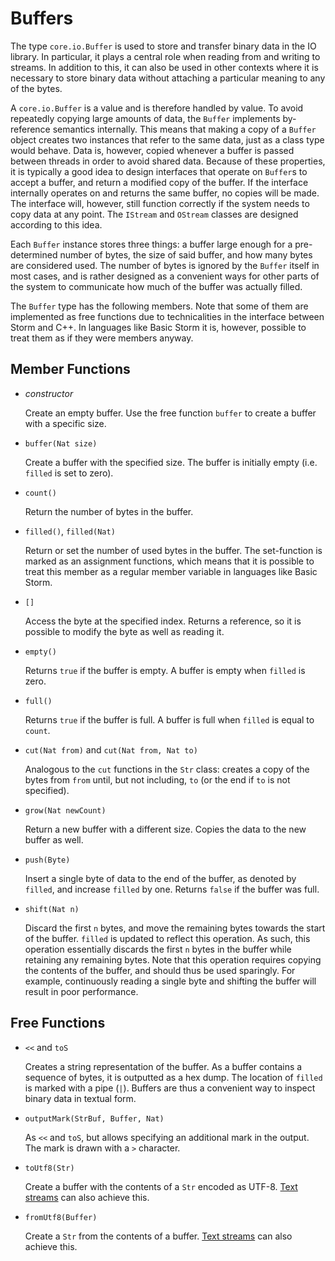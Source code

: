 Buffers
=======

The type `core.io.Buffer` is used to store and transfer binary data in the IO library. In
particular, it plays a central role when reading from and writing to streams. In addition to this,
it can also be used in other contexts where it is necessary to store binary data without attaching a
particular meaning to any of the bytes.

A `core.io.Buffer` is a value and is therefore handled by value. To avoid repeatedly copying large
amounts of data, the `Buffer` implements by-reference semantics internally. This means that making a
copy of a `Buffer` object creates two instances that refer to the same data, just as a class type
would behave. Data is, however, copied whenever a buffer is passed between threads in order to avoid
shared data. Because of these properties, it is typically a good idea to design interfaces that
operate on `Buffer`s to accept a buffer, and return a modified copy of the buffer. If the interface
internally operates on and returns the same buffer, no copies will be made. The interface will,
however, still function correctly if the system needs to copy data at any point. The `IStream` and
`OStream` classes are designed according to this idea.

Each `Buffer` instance stores three things: a buffer large enough for a pre-determined number of
bytes, the size of said buffer, and how many bytes are considered used. The number of bytes is
ignored by the `Buffer` itself in most cases, and is rather designed as a convenient ways for other
parts of the system to communicate how much of the buffer was actually filled.


The `Buffer` type has the following members. Note that some of them are implemented as free
functions due to technicalities in the interface between Storm and C++. In languages like Basic
Storm it is, however, possible to treat them as if they were members anyway.


Member Functions
----------------

- *constructor*

  Create an empty buffer. Use the free function `buffer` to create a buffer with a specific size.

- `buffer(Nat size)`

  Create a buffer with the specified size. The buffer is initially empty (i.e. `filled` is set to zero).

- `count()`

  Return the number of bytes in the buffer.

- `filled()`, `filled(Nat)`

  Return or set the number of used bytes in the buffer. The set-function is marked as an assignment
  functions, which means that it is possible to treat this member as a regular member variable in
  languages like Basic Storm.

- `[]`

  Access the byte at the specified index. Returns a reference, so it is possible to modify the byte
  as well as reading it.

- `empty()`

  Returns `true` if the buffer is empty. A buffer is empty when `filled` is zero.

- `full()`

  Returns `true` if the buffer is full. A buffer is full when `filled` is equal to `count`.

- `cut(Nat from)` and `cut(Nat from, Nat to)`

  Analogous to the `cut` functions in the `Str` class: creates a copy of the bytes from `from`
  until, but not including, `to` (or the end if `to` is not specified).

- `grow(Nat newCount)`

  Return a new buffer with a different size. Copies the data to the new buffer as well.

- `push(Byte)`

  Insert a single byte of data to the end of the buffer, as denoted by `filled`, and increase
  `filled` by one. Returns `false` if the buffer was full.

- `shift(Nat n)`

  Discard the first `n` bytes, and move the remaining bytes towards the start of the buffer.
  `filled` is updated to reflect this operation. As such, this operation essentially discards the
  first `n` bytes in the buffer while retaining any remaining bytes. Note that this operation
  requires copying the contents of the buffer, and should thus be used sparingly. For example,
  continuously reading a single byte and shifting the buffer will result in poor performance.


Free Functions
--------------

- `<<` and `toS`

  Creates a string representation of the buffer. As a buffer contains a sequence of bytes, it is
  outputted as a hex dump. The location of `filled` is marked with a pipe (`|`). Buffers are thus a
  convenient way to inspect binary data in textual form.

- `outputMark(StrBuf, Buffer, Nat)`

  As `<<` and `toS`, but allows specifying an additional mark in the output. The mark is drawn with
  a `>` character.

- `toUtf8(Str)`

  Create a buffer with the contents of a `Str` encoded as UTF-8. [Text streams](md:Text_IO) can also
  achieve this.

- `fromUtf8(Buffer)`

  Create a `Str` from the contents of a buffer. [Text streams](md:Text_IO) can also achieve this.
